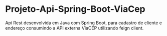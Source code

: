 # Projeto-Api-Spring-Boot-ViaCep
Api Rest desenvolvida em Java com Spring Boot, para cadastro de cliente e endereço consumindo a API externa ViaCEP utilizando feign client.

